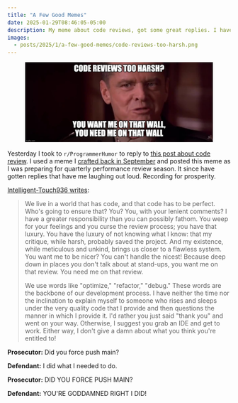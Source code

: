 ```yaml
---
title: "A Few Good Memes"
date: 2025-01-29T08:46:05-05:00
description: My meme about code reviews, got some great replies. I have to share.
images:
  - posts/2025/1/a-few-good-memes/code-reviews-too-harsh.png
---
```


<figure>
<img src="code-reviews-too-harsh.png" alt="A scene from the movie A Few Good Men. Base Commander Colonel Nathan Jessep is on the stand. The meme reads: CODE REVIEWS TOO HARSH? / YOU WANT ME ON THAT WALL, YOU NEED ME ON THAT WALL." data-action="zoom"/>
</figure>


Yesterday I took to `r/ProgrammerHumor` to reply to [this post about code review](https://www.reddit.com/r/ProgrammerHumor/comments/1ib4ifc/titleisdealingwithatoxicsenior/). I used a meme I [crafted back in September](https://jawns.club/@zorn/113194431261362116) and posted this meme as I was preparing for quarterly performance review season. It since have gotten replies that have me laughing out loud. Recording for prosperity.

[Intelligent-Touch936 writes](https://www.reddit.com/r/ProgrammerHumor/comments/1ich83t/comment/m9rixfv/): 

> We live in a world that has code, and that code has to be perfect. Who's going to ensure that? You? You, with your lenient comments? I have a greater responsibility than you can possibly fathom. You weep for your feelings and you curse the review process; you have that luxury. You have the luxury of not knowing what I know: that my critique, while harsh, probably saved the project. And my existence, while meticulous and unkind, brings us closer to a flawless system. You want me to be nicer? You can't handle the nicest! Because deep down in places you don't talk about at stand-ups, you want me on that review. You need me on that review. 
>  
> We use words like "optimize," "refactor," "debug." These words are the backbone of our development process. I have neither the time nor the inclination to explain myself to someone who rises and sleeps under the very quality code that I provide and then questions the manner in which I provide it. I'd rather you just said "thank you" and went on your way. Otherwise, I suggest you grab an IDE and get to work. Either way, I don't give a damn about what you think you're entitled to!

**Prosecutor:** Did you force push main?

**Defendant:** I did what I needed to do.

**Prosecutor:** DID YOU FORCE PUSH MAIN?

**Defendant:** YOU'RE GODDAMNED RIGHT I DID!
